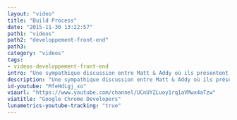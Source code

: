 ```yaml
---
layout: "video"
title: "Build Process"
date: "2015-11-30 13:22:57"
path1: "videos"
path2: "developpement-front-end"
path3:
category: "videos"
tags:
- videos-developpement-front-end
intro: "Une sympathique discussion entre Matt & Addy où ils présentent leur environnement de développement front end idéal pour gagner du temps tout en appliquant les meilleures pratiques d'intégration continue. Pour plus d'infos, rendez-vous sur les sites respectifs de Bower, npm, Grunt & Gulp. Et Yeoman est un moyen d'obtenir un process parfait du premier coup en moins de 5 min #truestory."
description: "Une sympathique discussion entre Matt & Addy où ils présentent leur environnement de développement front end idéal pour gagner du temps tout en appliquant les meilleures pratiques d'intégration continue."
id-youtube: "MfeHdLgj_xo"
viaurl: "https://www.youtube.com/channel/UCnUYZLuoy1rq1aVMwx4aTzw"
viatitle: "Google Chrome Developers"
lunametrics-youtube-tracking: "true"
---
```


